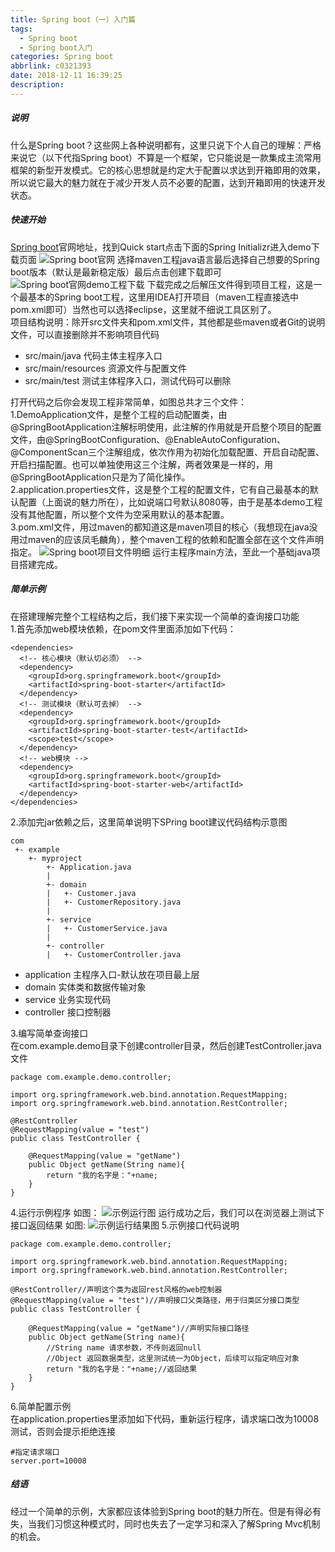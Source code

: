 ```yaml
---
title: Spring boot（一）入门篇
tags:
  - Spring boot
  - Spring boot入门
categories: Spring boot
abbrlink: c0321393
date: 2018-12-11 16:39:25
description:
---
```

##### 说明
什么是Spring boot？这些网上各种说明都有，这里只说下个人自己的理解：严格来说它（以下代指Spring boot）不算是一个框架，它只能说是一款集成主流常用框架的新型开发模式。它的核心思想就是约定大于配置以求达到开箱即用的效果，所以说它最大的魅力就在于减少开发人员不必要的配置，达到开箱即用的快速开发状态。

##### 快速开始
[Spring boot](http://spring.io/projects/spring-boot)官网地址，找到Quick start点击下面的Spring Initializr进入demo下载页面
![Spring boot官网](http://image.12c3.com/Hexo-Blog/Spring-boot入门篇/Spring-boot官网.png)
选择maven工程java语言最后选择自己想要的Spring boot版本（默认是最新稳定版）最后点击创建下载即可
![Spring boot官网demo工程下载](http://image.12c3.com/Hexo-Blog/Spring-boot入门篇/Spring-boot下载demo工程.png)
下载完成之后解压文件得到项目工程，这是一个最基本的Spring boot工程，这里用IDEA打开项目（maven工程直接选中pom.xml即可）当然也可以选择eclipse，这里就不细说工具区别了。  
项目结构说明：除开src文件夹和pom.xml文件，其他都是些maven或者Git的说明文件，可以直接删除并不影响项目代码
* src/main/java 代码主体主程序入口   
* src/main/resources 资源文件与配置文件
* src/main/test 测试主体程序入口，测试代码可以删除   

打开代码之后你会发现工程非常简单，如图总共才三个文件：  
1.DemoApplication文件，是整个工程的启动配置类，由@SpringBootApplication注解标明使用，此注解的作用就是开启整个项目的配置文件，由@SpringBootConfiguration、@EnableAutoConfiguration、@ComponentScan三个注解组成，依次作用为初始化加载配置、开启自动配置、开启扫描配置。也可以单独使用这三个注解，两者效果是一样的，用@SpringBootApplication只是为了简化操作。  
2.application.properties文件，这是整个工程的配置文件，它有自己最基本的默认配置（上面说的魅力所在），比如说端口号默认8080等，由于是基本demo工程没有其他配置，所以整个文件为空采用默认的基本配置。  
3.pom.xml文件，用过maven的都知道这是maven项目的核心（我想现在java没用过maven的应该凤毛麟角），整个maven工程的依赖和配置全部在这个文件声明指定。
![Spring boot项目文件明细](http://image.12c3.com/Hexo-Blog/Spring-boot入门篇/Spring-boot项目文件.png)
运行主程序main方法，至此一个基础java项目搭建完成。
##### 简单示例
在搭建理解完整个工程结构之后，我们接下来实现一个简单的查询接口功能  
1.首先添加web模块依赖，在pom文件里面添加如下代码：  
```
<dependencies>
  <!-- 核心模块（默认切必须） -->
  <dependency>
    <groupId>org.springframework.boot</groupId>
    <artifactId>spring-boot-starter</artifactId>
  </dependency>
  <!-- 测试模块（默认可去掉） -->
  <dependency>
    <groupId>org.springframework.boot</groupId>
    <artifactId>spring-boot-starter-test</artifactId>
    <scope>test</scope>
  </dependency>
  <!-- web模块 -->
  <dependency>
    <groupId>org.springframework.boot</groupId>
    <artifactId>spring-boot-starter-web</artifactId>
  </dependency>
</dependencies>
```
2.添加完jar依赖之后，这里简单说明下SPring boot建议代码结构示意图   
```
com
 +- example
    +- myproject
        +- Application.java
        |
        +- domain
        |   +- Customer.java
        |   +- CustomerRepository.java
        |
        +- service
        |   +- CustomerService.java
        |
        +- controller
        |   +- CustomerController.java
```
* application 主程序入口-默认放在项目最上层
* domain 实体类和数据传输对象
* service 业务实现代码
* controller 接口控制器   

3.编写简单查询接口  
在com.example.demo目录下创建controller目录，然后创建TestController.java文件
```
package com.example.demo.controller;

import org.springframework.web.bind.annotation.RequestMapping;
import org.springframework.web.bind.annotation.RestController;

@RestController
@RequestMapping(value = "test")
public class TestController {

    @RequestMapping(value = "getName")
    public Object getName(String name){
        return "我的名字是："+name;
    }
}
```
4.运行示例程序 如图：
![示例运行图](http://image.12c3.com/Hexo-Blog/Spring-boot入门篇/示例运行图.png)
运行成功之后，我们可以在浏览器上测试下接口返回结果 如图:
![示例运行结果图](http://image.12c3.com/Hexo-Blog/Spring-boot入门篇/示例运行结果图.png)
5.示例接口代码说明
```
package com.example.demo.controller;

import org.springframework.web.bind.annotation.RequestMapping;
import org.springframework.web.bind.annotation.RestController;

@RestController//声明这个类为返回rest风格的web控制器
@RequestMapping(value = "test")//声明接口父类路径，用于归类区分接口类型
public class TestController {

    @RequestMapping(value = "getName")//声明实际接口路径
    public Object getName(String name){
        //String name 请求参数，不传则返回null
        //Object 返回数据类型，这里测试统一为Object，后续可以指定响应对象
        return "我的名字是："+name;//返回结果
    }
}

```
6.简单配置示例   
在application.properties里添加如下代码，重新运行程序，请求端口改为10008测试，否则会提示拒绝连接
```
#指定请求端口
server.port=10008
```
##### 结语
经过一个简单的示例，大家都应该体验到Spring boot的魅力所在。但是有得必有失，当我们习惯这种模式时，同时也失去了一定学习和深入了解Spring Mvc机制的机会。
